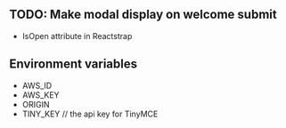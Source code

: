 ## TODO: Make modal display on welcome submit
- IsOpen attribute in Reactstrap

## Environment variables
 - AWS_ID
 - AWS_KEY
 - ORIGIN
 - TINY_KEY // the api key for TinyMCE 